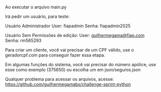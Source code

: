 Ao executar o arquivo main.py

Irá pedir um usuário, para teste:

Usuário Administrador 
User: fiapadmin
Senha: fiapadmin2025

Usuário Sem Permissões de edição:
User: guilhermegama@fiap.com
Senha: rm565293

Para criar um cliente, você vai precisar de um CPF válido, use o geradorcpf.com para conseguir fazer essa etapa.

Em algumas funções do sistema, você vai precisar do número apólice, use esse como exemplo (375650) ou escolha um em json/seguros.json

Qualquer problema para acessar os arquivos, acesse: https://github.com/guilhermegamabs/challenge-sprint-python
